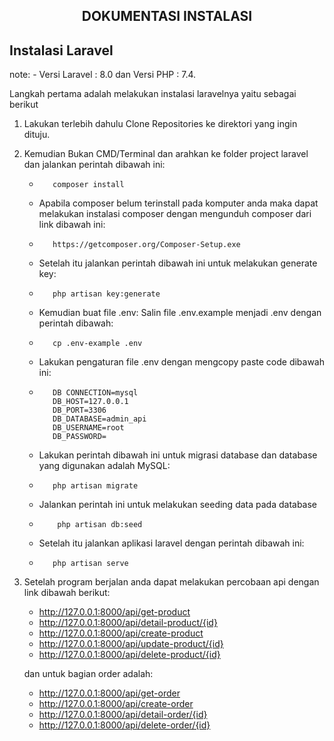 <h2 align="center">DOKUMENTASI INSTALASI</h2>

## Instalasi Laravel

note: 
     -     Versi Laravel : 8.0 dan Versi PHP : 7.4.

Langkah pertama adalah melakukan instalasi laravelnya yaitu sebagai berikut
1. Lakukan terlebih dahulu Clone Repositories ke direktori yang ingin dituju.
2. Kemudian Bukan CMD/Terminal dan arahkan ke folder project laravel dan jalankan perintah dibawah ini:
   -        composer install
   -    Apabila composer belum terinstall pada komputer anda maka dapat melakukan instalasi composer dengan mengunduh composer dari link dibawah ini:
   -        https://getcomposer.org/Composer-Setup.exe
   -    Setelah itu jalankan perintah dibawah ini untuk melakukan generate key:
   -        php artisan key:generate
   -    Kemudian buat file .env: Salin file .env.example menjadi .env dengan perintah dibawah:
   -        cp .env-example .env
   -    Lakukan pengaturan file .env dengan mengcopy paste code dibawah ini:
   -        DB CONNECTION=mysql
            DB_HOST=127.0.0.1
            DB_PORT=3306
            DB_DATABASE=admin_api
            DB_USERNAME=root
            DB_PASSWORD=
            
            
   -    Lakukan perintah dibawah ini untuk migrasi database dan database yang digunakan adalah MySQL:
   -        php artisan migrate
   -    Jalankan perintah ini untuk melakukan seeding data pada database
   -         php artisan db:seed
   -    Setelah itu jalankan aplikasi laravel dengan perintah dibawah ini:
   -        php artisan serve

3. Setelah program berjalan anda dapat melakukan percobaan api dengan link dibawah berikut:
   -    http://127.0.0.1:8000/api/get-product
   -    http://127.0.0.1:8000/api/detail-product/{id}
   -    http://127.0.0.1:8000/api/create-product
   -    http://127.0.0.1:8000/api/update-product/{id}
   -    http://127.0.0.1:8000/api/delete-product/{id}
   
   dan untuk bagian order adalah:
   -    http://127.0.0.1:8000/api/get-order
   -    http://127.0.0.1:8000/api/create-order
   -    http://127.0.0.1:8000/api/detail-order/{id}  
   -    http://127.0.0.1:8000/api/delete-order/{id}
